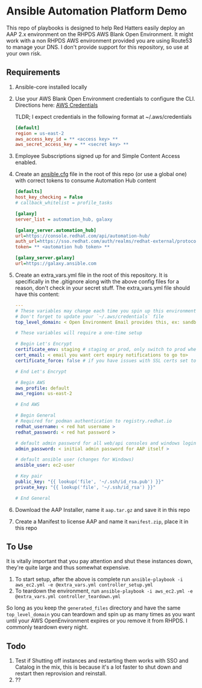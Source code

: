 # Ansible Automation Platform Demo 
This repo of playbooks is designed to help Red Hatters easily deploy an AAP 2.x environment on the RHPDS AWS Blank Open Environment.  It might work with a non RHPDS AWS environment provided you are using Route53 to manage your DNS.  I don't provide support for this repository, so use at your own risk.  

## Requirements 
1. Ansible-core installed locally 
2. Use your AWS Blank Open Environment credentials to configure the CLI.  Directions here: [AWS Credentials](https://docs.aws.amazon.com/cli/latest/userguide/cli-configure-files.html)
  
    TLDR; I expect credentials in the following format at ~/.aws/credentials 
    ```ini 
    [default]
    region = us-east-2
    aws_access_key_id = ** <access key> **
    aws_secret_access_key = ** <secret key> **
    ```
3. Employee Subscriptions signed up for and Simple Content Access enabled.
4. Create an [ansible.cfg](https://docs.ansible.com/ansible/latest/reference_appendices/config.html) file in the root of this repo (or use a global one) with correct tokens to consume Automation Hub content  
    ```ini
    [defaults]
    host_key_checking = False
    # callback_whitelist = profile_tasks

    [galaxy]
    server_list = automation_hub, galaxy 

    [galaxy_server.automation_hub]
    url=https://console.redhat.com/api/automation-hub/
    auth_url=https://sso.redhat.com/auth/realms/redhat-external/protocol/openid-connect/token
    token= ** <automation hub token> **

    [galaxy_server.galaxy]
    url=https://galaxy.ansible.com
    ```
5. Create an extra_vars.yml file in the root of this repository.  It is specifically in the .gitignore along with the above config files for a reason, don't check in your secret stuff.  The extra_vars.yml file should have this content:
    ```yaml
    --- 
    # These variables may change each time you spin up this environment
    # Don't forget to update your `~/.aws/credentials` file
    top_level_domain: < Open Environment Email provides this, ex: sandbox123.opentlc.com >

    # These variables will require a one-time setup 

    # Begin Let's Encrypt 
    certificate_env: staging # staging or prod, only switch to prod when you've confirmed your setup works
    cert_email: < email you want cert expiry notifications to go to> 
    certificate_force: false # if you have issues with SSL certs set to true

    # End Let's Encrypt  

    # Begin AWS 
    aws_profile: default 
    aws_region: us-east-2 

    # End AWS 

    # Begin General 
    # Required for podman authentication to registry.redhat.io
    redhat_username: < red hat username >
    redhat_password: < red hat password >

    # default admin password for all web/api consoles and windows logins 
    admin_password: < initial admin password for AAP itself > 

    # default ansible user (changes for Windows)
    ansible_user: ec2-user 

    # Key pair 
    public_key: "{{ lookup('file', '~/.ssh/id_rsa.pub') }}"  
    private_key: "{{ lookup('file', '~/.ssh/id_rsa') }}"  

    # End General 
    ```
6. Download the AAP Installer, name it `aap.tar.gz` and save it in this repo 
7. Create a Manifest to license AAP and name it `manifest.zip`, place it in this repo

## To Use
It is vitally important that you pay attention and shut these instances down, they're quite large and thus somewhat expensive.  
1. To start setup, after the above is complete run `ansible-playbook -i aws_ec2.yml -e @extra_vars.yml controller_setup.yml` 
2. To teardown the environment, run `ansible-playbook -i aws_ec2.yml -e @extra_vars.yml controller_teardown.yml`

So long as you keep the `generated_files` directory and have the same `top_level_domain` you can teardown and spin up as many times as you want until your AWS OpenEnvironment expires or you remove it from RHPDS.  I commonly teardown every night.

## Todo 
1. Test if Shutting off instances and restarting them works with SSO and Catalog in the mix, this is because it's a lot faster to shut down and restart then reprovision and reinstall.
2. ??